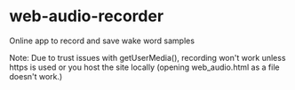 # web-audio-recorder
Online app to record and save wake word samples

Note: Due to trust issues with getUserMedia(), recording won't work unless https is used or you host the site locally (opening web_audio.html as a file doesn't work.)
